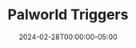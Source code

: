 ---
layout: ext_single
title: Palworld Triggers
slug: palworld-triggers
desc: Listen for Palworld events in SAMMI
category: games
date: '2024-02-28T00:00:00-05:00'
permalink: extensions/games/:slug
download_url: https://christinak.itch.io/palworld-triggers
developer_name: Christina K.
developer_url: https://christinak.itch.io
icon_local: palworld-triggers-icon.png
trailer: https://www.youtube.com/embed/3mi_1K1PV2U
screenshots_local: palworld-triggers-deck.png, palworld-triggers-pull.png, palworld-triggers-pull2.png
version: 1.0
sammi_version: 2023.3.1 and up
platform: Any
overview: |
    Palworld Triggers is an extension for SAMMI that allows you to listen to specific in-game events and trigger buttons within SAMMI.

    **Features**
    - **Pal Captured and Incubated**: Triggered when a pal is captured or incubated, providing details like pal level, name, passive skills, and capture count.
    - **Base Invasion Alerts**: Triggered when your base is under attack or being visited by an NPC, providing details like enemy names.
    - **Chat Message Integration**: Captures all in-game chat messages, allowing you to view details like the message sender.
    - **Complete Pal Inventory**: A special feature that retrieves a list of all your owned pals, and information such as their names, levels, skills, and more.

    **Beta Version Warning**  

    Please be aware that **Palworld Triggers** is currently in its beta phase. Any updates to Palworld may cause the extension to stop working. We are working hard to ensure that the extension is updated as soon as possible after any changes to the game.

    **Important Notes**  

    This extension requires the download of **RE-UE4SS** as a dependency. 
    The extension has been extensively tested on a dedicated server, and should be fully functional in single-player and public servers. However, as this is a beta release, some features may not be fully polished.

setup: |
    #### Initial Setup

    1. **Download UE4SS**: Go to [UE4SS's GitHub releases page](https://github.com/UE4SS-RE/RE-UE4SS/releases) and download the latest version (UE4SS_v3.0.1.zip or later).
    2. **Extract UE4SS into Palworld Folder**:
    - Extract the downloaded zip file contents to your Palworld game folder, specifically in `Pal/Binaries/Win64`.
        - If your game is installed via Steam, this path is usually `SteamLibrary\steamapps\common\Palworld\Pal\Binaries\Win64`.

    3. **Download Palworld Triggers Extension**:
    - Use download link to get the extension zip file from Itch.io or Kofi.

    4. **Install the Extension in Palworld**:
    - Open the downloaded zip file for Palworld Triggers.
    - Find the `Mods` folder inside it.
    - Drag and drop the entire `Mods` folder into the same `Pal\Binaries\Win64` folder in your Palworld game directory.

    5. **Install Extension in SAMMI**:
    - Make sure your SAMMI is updated to the latest version.
    - Install the Palworld Triggers extension in SAMMI.

    6. **Configure the Extension**:
    - In your Palworld folder, navigate to `Pal\Binaries\Win64\Mods\SAMMI\Scripts`.
    - Open the `config.lua` file with a text editor.
    - Locate the `filePath` key and change its value to the path of your Palworld folder. You can get this path easily by pressing the "Get Palworld Folder Path" button in the premade Palworld Triggers deck in SAMMI.
    - Optionally decide what triggers you wish to listen to by changing the values inside `config.lua` file. By default, all triggers are enabled.

    7. **Test the Installation**:
    - Launch Palworld.
    - Try sending a chat message or catching a pal in the game.
    - Look for a yellow alert in SAMMI as confirmation that the extension is working.

    If you encounter any issues, restart the game and SAMMI, and ensure that you have followed all the steps correctly.

    #### Pal Captured
    Triggered when a pal is captured or incubated, providing details like pal level, name, passive skills, and capture count. You can use Trigger Pull Data command to get the details of the captured pal.

    | Pull Value | Description | Example |
    |-----------|-------------|---------|
    | palName | The name of the captured pal | Relaxaurus |
    | level | The level of the captured pal | 15 |
    | isLuckyPal | 1 for lucky, 0 for normal pal | 0 |
    | isBossPal | 1 for boss pal, 0 for normal pal | 0 |
    | captureCount | How many you've captured so far | 16 |
    | passiveSkills | An array of all passive skills | ["Musclehead", "Ferocious"] |
    {:class='table table-secondary table-hover'}  

    #### Get All Pals
    To get all pals, send '!pt pals' in the game chat. The button will be triggered and the pull value will contain an array of objects. Each object represents a single pal. 

    | Pull Value | Description | Example |
    |-----------|-------------|---------|
    | palName | The name of the pal | Relaxaurus |
    | nickName | The nickname of the pal | My Relaxing Pal |
    | level | The level of the pal |
    | gender | The gender of the pal | Male
    | hp | The health points of the pal | 2638000 |
    | rank | The partner level of the pal | 1 |
    | slotIndex | The slot number, either in party or palbox | 10 |
    | isLuckyPal | 1 for lucky, 0 for normal pal | 0 |
    | isBossPal | 1 for boss pal, 0 for normal pal | 0 |
    | masteredSkills | An array of all mastered skills | ["Dragon Cannon", "Air Cannon", "Spirit Fire"] |
    | activeSkills | An array of all active skills | ["Flare Arrow", "Sand Tornado", "Flare Storm"] |  
    | passiveSkills | An array of all passive skills | ["Artisan", "Positive Thinker", "Serious", "Lucky"] |
    {:class='table table-secondary table-hover'}

    #### Base Invasions
    Triggered when your base is under attack or being visited by an NPC. There are two separate triggers - for when the invasion starts, and when it ends. You can use Trigger Pull Data command to get the details of the invasion.

    | Pull Value | Description | Example |
    |-----------|-------------|---------|
    | type | The type of the event | Invasion Started or Invasion Ended |
    | groupName | The name of the group | Syndicate Legends or None if it's a visitor NPC |
    | biomeType | The type of biome | Meadow |
    | message | The message of the event | Area Invasion |
    | character_A | The name of the first enemy or the visitor | Syndicate Grenadier |
    | invaderType | The type of the invader | Invader Enemy |
    {:class='table table-secondary table-hover'}

    #### Chat Message
    Triggers on new chat message. You can use Trigger Pull Data command to get the details of the chat message.

    | Pull Value | Description | Example |
    |-----------|-------------|---------|
    | sender | The name of the sender | Christina |
    | category | The category of the chat message | Global |
    | message | The message content | hello world |
    {:class='table table-secondary table-hover'}    

    #### Enable or Disable Triggers
    If you wish to STOP listening to Palworld events, you can disable the whole Palworld Triggers deck
    and delete `Pal\Binaries\Win64\Mods\SAMMI\enabled.txt`. Restart your game.  
    
    If you wish to START listening to Palworld events again, enable the Palworld Triggers deck, press INIT button
    and readd Pal\Binaries\Win64\Mods\SAMMI\enabled.txt. Restart your game.
privacy_collect: false
---